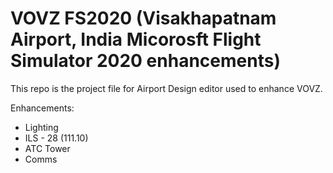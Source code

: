 # VOVZ FS2020 (Visakhapatnam Airport, India Micorosft Flight Simulator 2020 enhancements)

This repo is the project file for Airport Design editor used to enhance VOVZ.


Enhancements:
 - Lighting
 - ILS - 28 (111.10)
 - ATC Tower
 - Comms